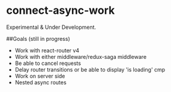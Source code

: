 # connect-async-work

Experimental & Under Development.

##Goals (still in progress)
- Work with react-router v4
- Work with either middleware/redux-saga middleware
- Be able to cancel requests
- Delay router transitions or be able to display 'is loading' cmp
- Work on server side
- Nested async routes